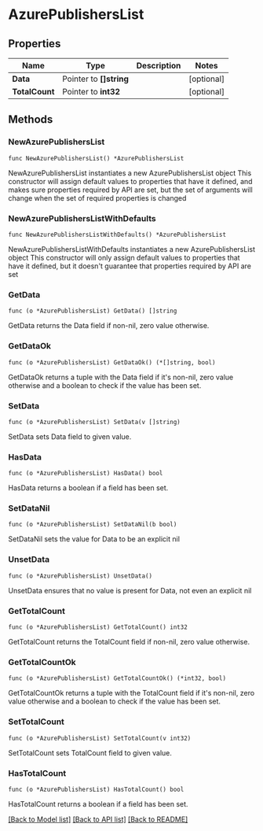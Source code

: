 # AzurePublishersList

## Properties

Name | Type | Description | Notes
------------ | ------------- | ------------- | -------------
**Data** | Pointer to **[]string** |  | [optional] 
**TotalCount** | Pointer to **int32** |  | [optional] 

## Methods

### NewAzurePublishersList

`func NewAzurePublishersList() *AzurePublishersList`

NewAzurePublishersList instantiates a new AzurePublishersList object
This constructor will assign default values to properties that have it defined,
and makes sure properties required by API are set, but the set of arguments
will change when the set of required properties is changed

### NewAzurePublishersListWithDefaults

`func NewAzurePublishersListWithDefaults() *AzurePublishersList`

NewAzurePublishersListWithDefaults instantiates a new AzurePublishersList object
This constructor will only assign default values to properties that have it defined,
but it doesn't guarantee that properties required by API are set

### GetData

`func (o *AzurePublishersList) GetData() []string`

GetData returns the Data field if non-nil, zero value otherwise.

### GetDataOk

`func (o *AzurePublishersList) GetDataOk() (*[]string, bool)`

GetDataOk returns a tuple with the Data field if it's non-nil, zero value otherwise
and a boolean to check if the value has been set.

### SetData

`func (o *AzurePublishersList) SetData(v []string)`

SetData sets Data field to given value.

### HasData

`func (o *AzurePublishersList) HasData() bool`

HasData returns a boolean if a field has been set.

### SetDataNil

`func (o *AzurePublishersList) SetDataNil(b bool)`

 SetDataNil sets the value for Data to be an explicit nil

### UnsetData
`func (o *AzurePublishersList) UnsetData()`

UnsetData ensures that no value is present for Data, not even an explicit nil
### GetTotalCount

`func (o *AzurePublishersList) GetTotalCount() int32`

GetTotalCount returns the TotalCount field if non-nil, zero value otherwise.

### GetTotalCountOk

`func (o *AzurePublishersList) GetTotalCountOk() (*int32, bool)`

GetTotalCountOk returns a tuple with the TotalCount field if it's non-nil, zero value otherwise
and a boolean to check if the value has been set.

### SetTotalCount

`func (o *AzurePublishersList) SetTotalCount(v int32)`

SetTotalCount sets TotalCount field to given value.

### HasTotalCount

`func (o *AzurePublishersList) HasTotalCount() bool`

HasTotalCount returns a boolean if a field has been set.


[[Back to Model list]](../README.md#documentation-for-models) [[Back to API list]](../README.md#documentation-for-api-endpoints) [[Back to README]](../README.md)


